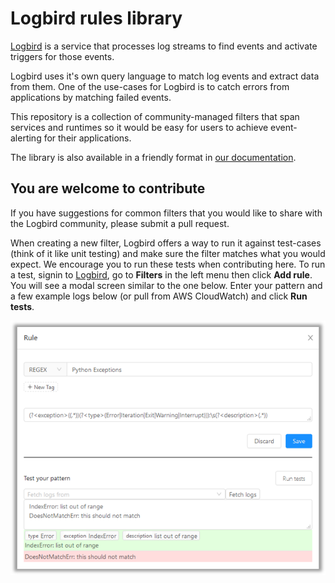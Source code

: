 # Logbird rules library

[Logbird](https://logbird.io) is a service that processes log streams to find events and activate triggers for those events.

Logbird uses it's own query language to match log events and extract data from them. One of the use-cases for Logbird is to catch errors from applications by matching failed events.

This repository is a collection of community-managed filters that span services and runtimes so it would be easy for users to achieve event-alerting for their applications.

The library is also available in a friendly format in [our documentation](https://logbird.io/docs/rules/rule-library/).

## You are welcome to contribute

If you have suggestions for common filters that you would like to share with the Logbird community, please submit a pull request.

When creating a new filter, Logbird offers a way to run it against test-cases (think of it like unit testing) and make sure the filter matches what you would expect. We encourage you to run these tests when contributing here. To run a test, signin to [Logbird](https://app.logbird.io/), go to **Filters** in the left menu then click **Add rule**. You will see a modal screen similar to the one below. Enter your pattern and a few example logs below (or pull from AWS CloudWatch) and click **Run tests**.

![UI Screenshot Test Pattern](https://github.com/dashbird/filters/blob/master/static/img/screenshot-logbird-rule.png?raw=true)
